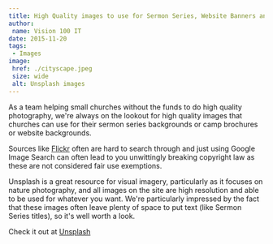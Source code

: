 ```yaml
---
title: High Quality images to use for Sermon Series, Website Banners and other purposes
author:
 name: Vision 100 IT
date: 2015-11-20
tags:
 - Images
image:
 href: ./cityscape.jpeg
 size: wide
 alt: Unsplash images
---
```


As a team helping small churches without the funds to do high quality photography, we're always on the lookout for high quality images that churches can use for their sermon series backgrounds or camp brochures or website backgrounds.

Sources like [Flickr](https://www.flickr.com/) often are hard to search through and just using Google Image Search can often lead to you unwittingly breaking copyright law as these are not considered fair use exemptions.

Unsplash is a great resource for visual imagery, particularly as it focuses on nature photography, and all images on the site are high resolution and able to be used for whatever you want. We're particularly impressed by the fact that these images often leave plenty of space to put text (like Sermon Series titles), so it's well worth a look.

Check it out at [Unsplash](https://unsplash.com/)
